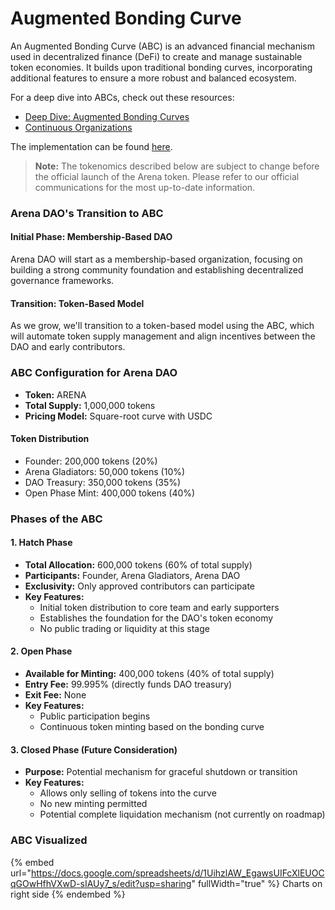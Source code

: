 # Augmented Bonding Curve

An Augmented Bonding Curve (ABC) is an advanced financial mechanism used in decentralized finance (DeFi) to create and manage sustainable token economies. It builds upon traditional bonding curves, incorporating additional features to ensure a more robust and balanced ecosystem.

For a deep dive into ABCs, check out these resources:

* [Deep Dive: Augmented Bonding Curves](https://medium.com/commonsstack/deep-dive-augmented-bonding-curves-b5ca4fad4436)
* [Continuous Organizations](https://medium.com/hackernoon/introducing-continuous-organizations-22ad9d1f63b7)

The implementation can be found [here](https://github.com/ismellike/dao-contracts/tree/fork/v2.5.0-arena/contracts/external/cw-abc).

> **Note:** The tokenomics described below are subject to change before the official launch of the Arena token. Please refer to our official communications for the most up-to-date information.

### Arena DAO's Transition to ABC

#### Initial Phase: Membership-Based DAO

Arena DAO will start as a membership-based organization, focusing on building a strong community foundation and establishing decentralized governance frameworks.

#### Transition: Token-Based Model

As we grow, we'll transition to a token-based model using the ABC, which will automate token supply management and align incentives between the DAO and early contributors.

### ABC Configuration for Arena DAO

* **Token:** ARENA
* **Total Supply:** 1,000,000 tokens
* **Pricing Model:** Square-root curve with USDC

#### Token Distribution

* Founder: 200,000 tokens (20%)
* Arena Gladiators: 50,000 tokens (10%)
* DAO Treasury: 350,000 tokens (35%)
* Open Phase Mint: 400,000 tokens (40%)

### Phases of the ABC

#### 1. Hatch Phase

* **Total Allocation:** 600,000 tokens (60% of total supply)
* **Participants:** Founder, Arena Gladiators, Arena DAO
* **Exclusivity:** Only approved contributors can participate
* **Key Features:**
  * Initial token distribution to core team and early supporters
  * Establishes the foundation for the DAO's token economy
  * No public trading or liquidity at this stage

#### 2. Open Phase

* **Available for Minting:** 400,000 tokens (40% of total supply)
* **Entry Fee:** 99.995% (directly funds DAO treasury)
* **Exit Fee:** None
* **Key Features:**
  * Public participation begins
  * Continuous token minting based on the bonding curve

#### 3. Closed Phase (Future Consideration)

* **Purpose:** Potential mechanism for graceful shutdown or transition
* **Key Features:**
  * Allows only selling of tokens into the curve
  * No new minting permitted
  * Potential complete liquidation mechanism (not currently on roadmap)

### ABC Visualized

{% embed url="https://docs.google.com/spreadsheets/d/1UihzlAW_EgawsUIFcXlEUOCqGOwHfhVXwD-sIAUy7_s/edit?usp=sharing" fullWidth="true" %}
Charts on right side
{% endembed %}
